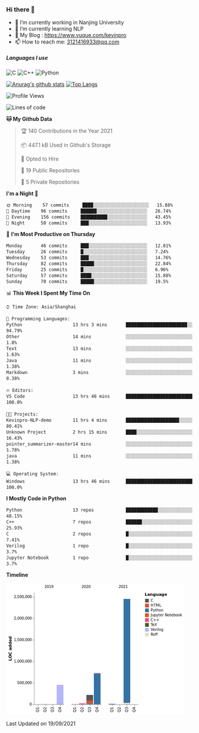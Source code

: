 ### Hi there 👋

- 🔭 I’m currently working in Nanjing University
- 🌱 I’m currently learning NLP
- 👯 My Blog : https://www.yuque.com/kevinpro
- 📫 How to reach me: 3121416933@qq.com

##### Languages I use
![C](https://img.shields.io/badge/-C-000000?style=flat&logo=c)
![C++](https://img.shields.io/badge/-C++-000000?style=flat&logo=c%2B%2B)
![Python](https://img.shields.io/badge/-Python-000000?style=flat&logo=python)

[![Anurag's github stats](https://github-readme-stats.vercel.app/api?username=Ricardokevins)](https://github.com/anuraghazra/github-readme-stats)
[![Top Langs](https://github-readme-stats.vercel.app/api/top-langs/?username=Ricardokevins)](https://github.com/anuraghazra/github-readme-stats)

<!--START_SECTION:waka-->
![Profile Views](http://img.shields.io/badge/Profile%20Views-1-blue)

![Lines of code](https://img.shields.io/badge/From%20Hello%20World%20I%27ve%20Written-3.9%20million%20lines%20of%20code-blue)

**🐱 My Github Data** 

> 🏆 140 Contributions in the Year 2021
 > 
> 📦 447.1 kB Used in Github's Storage 
 > 
> 💼 Opted to Hire
 > 
> 📜 19 Public Repositories 
 > 
> 🔑 5 Private Repositories  
 > 
**I'm a Night 🦉** 

```text
🌞 Morning    57 commits     ████░░░░░░░░░░░░░░░░░░░░░   15.88% 
🌆 Daytime    96 commits     ██████░░░░░░░░░░░░░░░░░░░   26.74% 
🌃 Evening    156 commits    ██████████░░░░░░░░░░░░░░░   43.45% 
🌙 Night      50 commits     ███░░░░░░░░░░░░░░░░░░░░░░   13.93%

```
📅 **I'm Most Productive on Thursday** 

```text
Monday       46 commits     ███░░░░░░░░░░░░░░░░░░░░░░   12.81% 
Tuesday      26 commits     █░░░░░░░░░░░░░░░░░░░░░░░░   7.24% 
Wednesday    53 commits     ███░░░░░░░░░░░░░░░░░░░░░░   14.76% 
Thursday     82 commits     █████░░░░░░░░░░░░░░░░░░░░   22.84% 
Friday       25 commits     █░░░░░░░░░░░░░░░░░░░░░░░░   6.96% 
Saturday     57 commits     ████░░░░░░░░░░░░░░░░░░░░░   15.88% 
Sunday       70 commits     █████░░░░░░░░░░░░░░░░░░░░   19.5%

```


📊 **This Week I Spent My Time On** 

```text
⌚︎ Time Zone: Asia/Shanghai

💬 Programming Languages: 
Python                   13 hrs 3 mins       ███████████████████████░░   94.79% 
Other                    14 mins             ░░░░░░░░░░░░░░░░░░░░░░░░░   1.8% 
Text                     13 mins             ░░░░░░░░░░░░░░░░░░░░░░░░░   1.63% 
Java                     11 mins             ░░░░░░░░░░░░░░░░░░░░░░░░░   1.38% 
Markdown                 3 mins              ░░░░░░░░░░░░░░░░░░░░░░░░░   0.38%

🔥 Editors: 
VS Code                  13 hrs 46 mins      █████████████████████████   100.0%

🐱‍💻 Projects: 
Kevinpro-NLP-demo        11 hrs 4 mins       ████████████████████░░░░░   80.41% 
Unknown Project          2 hrs 15 mins       ████░░░░░░░░░░░░░░░░░░░░░   16.43% 
pointer_summarizer-master14 mins             ░░░░░░░░░░░░░░░░░░░░░░░░░   1.78% 
java                     11 mins             ░░░░░░░░░░░░░░░░░░░░░░░░░   1.38%

💻 Operating System: 
Windows                  13 hrs 46 mins      █████████████████████████   100.0%

```

**I Mostly Code in Python** 

```text
Python                   13 repos            ████████████░░░░░░░░░░░░░   48.15% 
C++                      7 repos             ██████░░░░░░░░░░░░░░░░░░░   25.93% 
C                        2 repos             █░░░░░░░░░░░░░░░░░░░░░░░░   7.41% 
Verilog                  1 repo              █░░░░░░░░░░░░░░░░░░░░░░░░   3.7% 
Jupyter Notebook         1 repo              █░░░░░░░░░░░░░░░░░░░░░░░░   3.7%

```


**Timeline**

![Chart not found](https://raw.githubusercontent.com/Ricardokevins/Ricardokevins/master/charts/bar_graph.png) 


 Last Updated on 19/09/2021
<!--END_SECTION:waka-->
